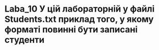 # Laba_10 У цій лабораторній у файлі Students.txt приклад того, у якому форматі повинні бути записані студенти
